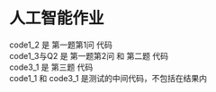 # 人工智能作业
code1_2 是 第一题第1问 代码  <br /> 
code1_3与Q2 是 第一题第2问 和 第二题 代码  <br /> 
code3_1 是 第三题 代码  <br /> 
code1_1 和 code3_1 是测试的中间代码，不包括在结果内 <br /> 
